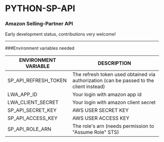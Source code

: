 # PYTHON-SP-API
### Amazon Selling-Partner API

Early development status, contributions very welcome!

---

###Environment variables needed

| ENVIRONMENT VARIABLE  | DESCRIPTION | 
|---|---|
| SP_API_REFRESH_TOKEN  | The refresh token used obtained via authorization (can be passed to the client instead)  |
| LWA_APP_ID | Your login with amazon app id |
| LWA_CLIENT_SECRET | Your login with amazon client secret |
| SP_API_SECRET_KEY | AWS USER SECRET KEY |
| SP_API_ACCESS_KEY | AWS USER ACCESS KEY |
| SP_API_ROLE_ARN | The role's arn (needs permission to "Assume Role" STS) |
